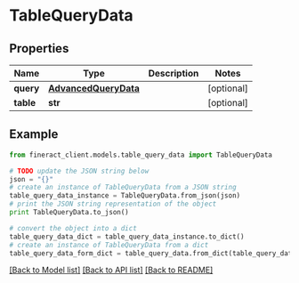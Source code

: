 # TableQueryData


## Properties

Name | Type | Description | Notes
------------ | ------------- | ------------- | -------------
**query** | [**AdvancedQueryData**](AdvancedQueryData.md) |  | [optional] 
**table** | **str** |  | [optional] 

## Example

```python
from fineract_client.models.table_query_data import TableQueryData

# TODO update the JSON string below
json = "{}"
# create an instance of TableQueryData from a JSON string
table_query_data_instance = TableQueryData.from_json(json)
# print the JSON string representation of the object
print TableQueryData.to_json()

# convert the object into a dict
table_query_data_dict = table_query_data_instance.to_dict()
# create an instance of TableQueryData from a dict
table_query_data_form_dict = table_query_data.from_dict(table_query_data_dict)
```
[[Back to Model list]](../README.md#documentation-for-models) [[Back to API list]](../README.md#documentation-for-api-endpoints) [[Back to README]](../README.md)


